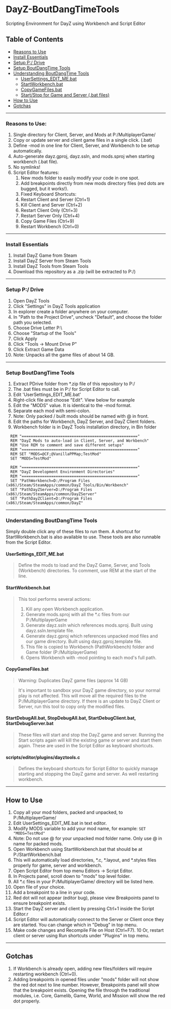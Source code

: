
# DayZ-BoutDangTimeTools
Scripting Environment for DayZ using Workbench and Script Editor

## Table of Contents
 - [Reasons to Use](#reasons)
 - [Install Essentials](#install)
 - [Setup P:/ Drive](#pdrive)
 - [Setup BoutDangTime Tools](#setupbdt)
 - [Understanding BoutDangTime Tools](#bdttools)
   - [UserSettings_EDIT_ME.bat](#usersettings)
   - [StartWorkbench.bat](#startworkbench)
   - [CopyGameFiles.bat](#copygamefiles)
   - [Start/Stop for Game and Server (.bat files)](#startstop)
 - [How to Use](#howtouse)
 - [Gotchas](#gotchas)
 
___

<a name="reasons">
 
### Reasons to Use:
 1. Single directory for Client, Server, and Mods at P:/MultiplayerGame/
   1. Copy or update server and client game files in a single click. (.bat)
 2. Define -mod in one line for Client, Server, and Workbench to be setup automatically. 
 3. Auto-generate dayz.gproj, dayz.ssln, and mods.sproj when starting workbench (.bat file). 
 4. No symlinks!
 5. Script Editor features:
    1. New mods folder to easily modify your code in one spot.
    2. Add breakpoints directly from new mods directory files (red dots are bugged, but it works!). 
    3. Fixed Keyboard Shortcuts:
      4. Restart Client and Server (Ctrl+1)
      5. Kill Client and Server (Ctrl+2)
      6. Restart Client Only (Ctrl+3)
      7. Restart Server Only (Ctrl+4) 
      8. Copy Game Files (Ctrl+9)
      9. Restart Workbench (Ctrl+0)
      

<a name="setup"/>

___

<a name="install"/>

### Install Essentials
 1. Install DayZ Game from Steam
 2. Install DayZ Server from Steam Tools
 3. Install DayZ Tools from Steam Tools
 4. Download this repository as a .zip (will be extracted to P:/)

___

<a name="pdrive"/>

### Setup P:/ Drive 
 1. Open DayZ Tools
 2. Click "Settings" in DayZ Tools application
   1. In explorer create a folder anywhere on your computer.
   2. In "Path to the Project Drive", uncheck "Default", and choose the folder path you selected.
   3. Choose Drive Letter P:\
   4. Choose "Startup of the Tools"
   5. Click Apply
 3. Click "Tools -> Mount Drive P"
 4. Click Extract Game Data
   1. Note: Unpacks all the game files of about 14 GB.

___

<a name="setupbdt"/>

### Setup BoutDangTime Tools

 1. Extract PDrive folder from &ast;.zip file of this repository to P:/
   1. The .bat files must be in P:/ for Script Editor to call.
 2. Edit 'UserSettings_EDIT_ME.bat'
   1. Right-click file and choose "Edit".  View below for example
 3. Edit the "MODS" value.  It is identical to the -mod format.  
   1. Separate each mod with semi-colon.
   2. Note: Only packed / built mods should be named with @ in front.
 4. Edit the paths for Workbench, DayZ Server, and DayZ Client folders.
   1. Workbench folder is in DayZ Tools installation directory, in Bin folder

```
  REM "==================================================="
  REM "DayZ Mods to auto-load in Client, Server, and Workbench"
  REM "Use REM to comment and save different setups"
  REM "==================================================="
  REM SET "MODS=@CF;@VanillaPPMap;TestMod"
  SET "MODS=TestMod"

  REM "==================================================="
  REM "DayZ Development Environment Directories"
  REM "==================================================="
  SET "PathWorkbench=D:/Program Files (x86)/Steam/SteamApps/common/DayZ Tools/Bin/Workbench"
  SET "PathDayZServer=D:/Program Files (x86)/Steam/SteamApps/common/DayZServer"
  SET "PathDayZClient=D:/Program Files (x86)/Steam/SteamApps/common/DayZ"
```

___

<a name="bdttools"/>

### Understanding BoutDangTime Tools

Simply double click any of these files to run them.  A shortcut for StartWorkbench.bat is also available to use.  These tools are also runnable from the Script Editor. 

<a name="usersettings"/>

#### UserSettings_EDIT_ME.bat
> Define the mods to load and the DayZ Game, Server, and Tools (Workbench) directories.
> To comment, use REM at the start of the line.

<a name="startworkbench"/>

#### StartWorkbench.bat
> This tool performs several actions:
>  1. Kill any open Workbench application.
>  2. Generate mods.sproj with all the &ast;.c files from our P:/MultiplayerGame
>  3. Generate dayz.ssln which references mods.sproj.  Built using dayz.ssln.template file.
>  4. Generate dayz.gproj which references unpacked mod files and our game directory. Built using dayz.gproj.template file.
>    1. This file is copied to Workbench (PathWorkbench) folder and Game folder (P:/MultiplayerGame)
>  5. Opens Workbench with -mod pointing to each mod's full path.
 
 <a name="copygamefiles"/>
 
#### CopyGameFiles.bat
> Warning: Duplicates DayZ game files (approx 14 GB)

> It's important to sandbox your DayZ game directory, so your normal play is not affected.  This will move all the required files to the P:/MultiplayerGame directory.  If there is an update to DayZ Client or Server, run this tool to copy only the modified files.
  
 <a name="startstop"/>
 
#### StartDebugAll.bat, StopDebugAll.bat, StartDebugClient.bat, StartDebugServer.bat
> These files will start and stop the DayZ game and server.  Running the Start scripts again will kill the existing game or server and start them again.  These are used in the Script Editor as keyboard shortcuts.
  
  <a name="dayztools"/>
  
#### scripts/editor/plugins/dayztools.c
> Defines the keyboard shortcuts for Script Editor to quickly manage starting and stopping the DayZ game and server.  As well restarting workbench.

___

<a name="howtouse">
 
## How to Use
 1. Copy all your mod folders, packed and unpacked, to P:/MultiplayerGame/
 2. Edit UserSettings_EDIT_ME.bat in text editor.
   1. Modify MODS variable to add your mod name, for example: `SET "MODS=TestMod"`
   2. Note: Do not use @ for your unpacked mod folder name.  Only use @ in name for packed mods.
 3. Open Workbench using StartWorkbench.bat that should be at P:/StartWorkbench.bat
   1. This will automatically load directories, &ast;.c, &ast;.layout, and &ast;.styles files properly for game, server and workbench.
 4. Open Script Editor from top menu Editors -> Script Editor.
 5. In Projects panel, scroll down to "mods" top level folder.
   1. All *.c files in your P:/MultiplayerGame/ directory will be listed here.
 6. Open file of your choice.
 7. Add a breakpoint to a line in your code.
   1. Red dot will not appear (editor bug), please view Breakpoints panel to ensure breakpoint exists.
 8. Start the DayZ server and client by pressing Ctrl+1 inside the Script Editor.r
   1. Script Editor will automatically connect to the Server or Client once they are started.  You can change which in "Debug" in top menu.
 9. Make code changes and Recompile File on Host (Ctrl+F7).
 10 Or, restart client or server using Run shortcuts under "Plugins" in top menu.
 
 --- 
 
<a name="gotchas">
 
## Gotchas
 1. If Workbench is already open, adding new files/folders will require restarting workbench (Ctrl+0).
 2. Adding breakpoints in opened files under "mods" folder will not show the red dot next to line number.  However, Breakpoints panel will show that the breakpoint exists.  Opening the file through the traditional modules, i.e. Core, Gamelib, Game, World, and Mission will show the red dot properly.
 
 
